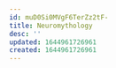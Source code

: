 ```yaml
---
id: muD0Si0MVgF6TerZz2tF-
title: Neuromythology
desc: ''
updated: 1644961726961
created: 1644961726961
---
```


